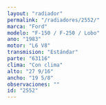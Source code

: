 ```yaml
---
layout: "radiador"
permalink: "/radiadores/2552/"
marca: "Ford"
modelo: "F-150 / F-250 / Lobo"
ano: "1983"
motor: "L6 V8"
transmision: "Estándar"
parte: "63116"
clima: "Con clima"
alto: "27 9/16"
ancho: "19 5/8"
observaciones: ""
id: "2552"
---
```


